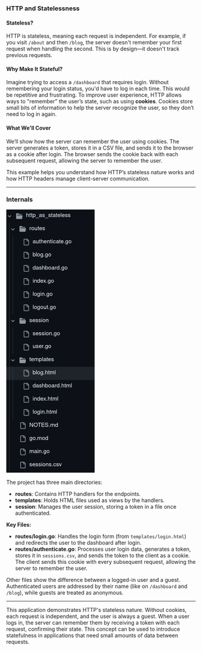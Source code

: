 ### HTTP and Statelessness

#### Stateless?

HTTP is stateless, meaning each request is independent. For example, if you visit `/about` and then `/blog`, the server doesn't remember your first request when handling the second. This is by design—it doesn't track previous requests.

#### Why Make It Stateful?

Imagine trying to access a `/dashboard` that requires login. Without remembering your login status, you'd have to log in each time. This would be repetitive and frustrating. To improve user experience, HTTP allows ways to "remember" the user’s state, such as using **cookies**. Cookies store small bits of information to help the server recognize the user, so they don’t need to log in again.

#### What We'll Cover

We’ll show how the server can remember the user using cookies. The server generates a token, stores it in a CSV file, and sends it to the browser as a cookie after login. The browser sends the cookie back with each subsequent request, allowing the server to remember the user.

This example helps you understand how HTTP’s stateless nature works and how HTTP headers manage client-server communication.

---

### Internals

![layout](./layout.png)

The project has three main directories:

- **routes**: Contains HTTP handlers for the endpoints.
- **templates**: Holds HTML files used as views by the handlers.
- **session**: Manages the user session, storing a token in a file once authenticated.

**Key Files:**

- **routes/login.go**: Handles the login form (from `templates/login.html`) and redirects the user to the dashboard after login.
- **routes/authenticate.go**: Processes user login data, generates a token, stores it in `sessions.csv`, and sends the token to the client as a cookie. The client sends this cookie with every subsequent request, allowing the server to remember the user.

Other files show the difference between a logged-in user and a guest. Authenticated users are addressed by their name (like on `/dashboard` and `/blog`), while guests are treated as anonymous.

---

This application demonstrates HTTP's stateless nature. Without cookies, each request is independent, and the user is always a guest. When a user logs in, the server can remember them by receiving a token with each request, confirming their state. This concept can be used to introduce statefulness in applications that need small amounts of data between requests.